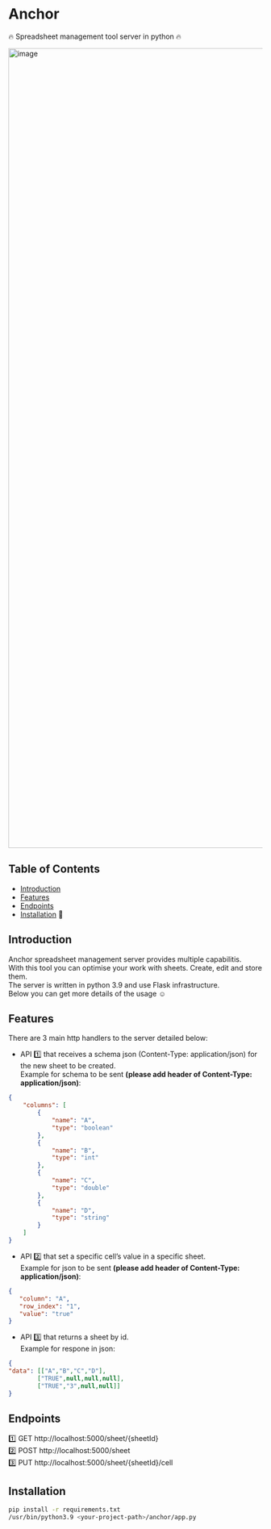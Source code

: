 # Anchor

🔥 Spreadsheet management tool server in python 🔥

<img width="1586" alt="image" src="https://github.com/Baluf/anchor/assets/162377261/7bc10cf9-8b5a-4614-92a2-94bc742cb3ab">


## Table of Contents

- [Introduction](#introduction)
- [Features](#features)
- [Endpoints](#endpoints)
- [Installation](#installation) :open_file_folder:

## Introduction

Anchor spreadsheet management server provides multiple capabilitis.<br>With this tool you can optimise your work with sheets. Create, edit and store them.<br> 
The server is written in python 3.9 and use Flask infrastructure.<br>Below you can get more details of the usage :relaxed: 

## Features

There are 3 main http handlers to the server detailed below:

- API :one: that receives a schema json (Content-Type: application/json) for the new sheet to be created.<br>Example for schema to be sent **(please add header of Content-Type: application/json)**:
```json
{
    "columns": [
        {
            "name": "A",
            "type": "boolean"
        },
        {
            "name": "B",
            "type": "int"
        },
        {
            "name": "C",
            "type": "double"
        },
        {
            "name": "D",
            "type": "string"
        }
    ]
}
```

  
- API :two: that set a specific cell’s value in a specific sheet.<br> Example for json to be sent **(please add header of Content-Type: application/json)**:
 ```json
{
    "column": "A",
    "row_index": "1",
    "value": "true"
}
```
- API :three: that returns a sheet by id. <br> Example for respone in json:
```json
{
"data": [["A","B","C","D"],
        ["TRUE",null,null,null],
        ["TRUE","3",null,null]]
}
```
  

## Endpoints

:one: GET http://localhost:5000/sheet/{sheetId} <br>
:two: POST http://localhost:5000/sheet <br>
:three: PUT http://localhost:5000/sheet/{sheetId}/cell <br>

## Installation 

```bash
pip install -r requirements.txt
/usr/bin/python3.9 <your-project-path>/anchor/app.py
